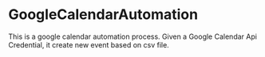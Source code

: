 # GoogleCalendarAutomation
This is a google calendar automation process. Given a Google Calendar Api Credential, it create new event based on csv file.
